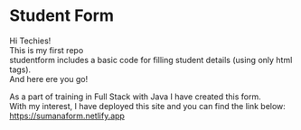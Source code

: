 # Student Form

Hi Techies! <br>
This is my first repo <br>
studentform includes a basic code for filling student details (using only html tags). <br>
And here ere you go!

As a part of training in Full Stack with Java I have created this form. <br>
With my interest, I have deployed this site and you can find the link below: <br>
https://sumanaform.netlify.app
